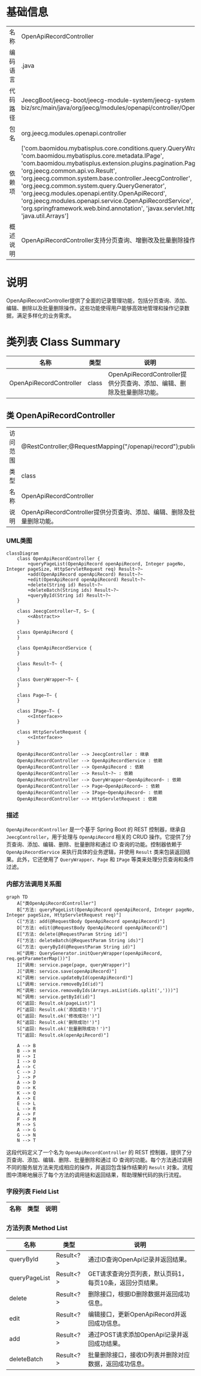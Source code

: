 # 基础信息

|      |      |
|------|------|
| 名称 | OpenApiRecordController |
| 编码语言 | .java |
| 代码路径 | JeecgBoot/jeecg-boot/jeecg-module-system/jeecg-system-biz/src/main/java/org/jeecg/modules/openapi/controller/OpenApiRecordController.java |
| 包名 | org.jeecg.modules.openapi.controller |
| 依赖项 | ['com.baomidou.mybatisplus.core.conditions.query.QueryWrapper', 'com.baomidou.mybatisplus.core.metadata.IPage', 'com.baomidou.mybatisplus.extension.plugins.pagination.Page', 'org.jeecg.common.api.vo.Result', 'org.jeecg.common.system.base.controller.JeecgController', 'org.jeecg.common.system.query.QueryGenerator', 'org.jeecg.modules.openapi.entity.OpenApiRecord', 'org.jeecg.modules.openapi.service.OpenApiRecordService', 'org.springframework.web.bind.annotation', 'javax.servlet.http.HttpServletRequest', 'java.util.Arrays'] |
| 概述说明 | OpenApiRecordController支持分页查询、增删改及批量删除操作。 |

# 说明

OpenApiRecordController提供了全面的记录管理功能，包括分页查询、添加、编辑、删除以及批量删除操作。这些功能使得用户能够高效地管理和操作记录数据，满足多样化的业务需求。

# 类列表 Class Summary

| 名称   | 类型  | 说明 |
|-------|------|-------------|
| OpenApiRecordController | class | OpenApiRecordController提供分页查询、添加、编辑、删除及批量删除功能。 |



## 类 OpenApiRecordController

|      |      |
|------|------|
| 访问范围 | @RestController;@RequestMapping("/openapi/record");public |
| 类型 | class |
| 名称 | OpenApiRecordController |
| 说明 | OpenApiRecordController提供分页查询、添加、编辑、删除及批量删除功能。 |


### UML类图

```mermaid
classDiagram
    class OpenApiRecordController {
        +queryPageList(OpenApiRecord openApiRecord, Integer pageNo, Integer pageSize, HttpServletRequest req) Result~?~
        +add(OpenApiRecord openApiRecord) Result~?~
        +edit(OpenApiRecord openApiRecord) Result~?~
        +delete(String id) Result~?~
        +deleteBatch(String ids) Result~?~
        +queryById(String id) Result~?~
    }

    class JeecgController~T, S~ {
        <<Abstract>>
    }

    class OpenApiRecord {
    }

    class OpenApiRecordService {
    }

    class Result~T~ {
    }

    class QueryWrapper~T~ {
    }

    class Page~T~ {
    }

    class IPage~T~ {
        <<Interface>>
    }

    class HttpServletRequest {
        <<Interface>>
    }

    OpenApiRecordController --> JeecgController : 继承
    OpenApiRecordController --> OpenApiRecordService : 依赖
    OpenApiRecordController --> OpenApiRecord : 依赖
    OpenApiRecordController --> Result~?~ : 依赖
    OpenApiRecordController --> QueryWrapper~OpenApiRecord~ : 依赖
    OpenApiRecordController --> Page~OpenApiRecord~ : 依赖
    OpenApiRecordController --> IPage~OpenApiRecord~ : 依赖
    OpenApiRecordController --> HttpServletRequest : 依赖
```

### 描述
`OpenApiRecordController` 是一个基于 Spring Boot 的 REST 控制器，继承自 `JeecgController`，用于处理与 `OpenApiRecord` 相关的 CRUD 操作。它提供了分页查询、添加、编辑、删除、批量删除和通过 ID 查询的功能。控制器依赖于 `OpenApiRecordService` 来执行具体的业务逻辑，并使用 `Result` 类来包装返回结果。此外，它还使用了 `QueryWrapper`、`Page` 和 `IPage` 等类来处理分页查询和条件过滤。


### 内部方法调用关系图

```mermaid
graph TD
    A["类OpenApiRecordController"]
    B["方法: queryPageList(OpenApiRecord openApiRecord, Integer pageNo, Integer pageSize, HttpServletRequest req)"]
    C["方法: add(@RequestBody OpenApiRecord openApiRecord)"]
    D["方法: edit(@RequestBody OpenApiRecord openApiRecord)"]
    E["方法: delete(@RequestParam String id)"]
    F["方法: deleteBatch(@RequestParam String ids)"]
    G["方法: queryById(@RequestParam String id)"]
    H["调用: QueryGenerator.initQueryWrapper(openApiRecord, req.getParameterMap())"]
    I["调用: service.page(page, queryWrapper)"]
    J["调用: service.save(openApiRecord)"]
    K["调用: service.updateById(openApiRecord)"]
    L["调用: service.removeById(id)"]
    M["调用: service.removeByIds(Arrays.asList(ids.split(',')))"]
    N["调用: service.getById(id)"]
    O["返回: Result.ok(pageList)"]
    P["返回: Result.ok('添加成功！')"]
    Q["返回: Result.ok('修改成功!')"]
    R["返回: Result.ok('删除成功!')"]
    S["返回: Result.ok('批量删除成功！')"]
    T["返回: Result.ok(openApiRecord)"]

    A --> B
    B --> H
    H --> I
    I --> O
    A --> C
    C --> J
    J --> P
    A --> D
    D --> K
    K --> Q
    A --> E
    E --> L
    L --> R
    A --> F
    F --> M
    M --> S
    A --> G
    G --> N
    N --> T
```

这段代码定义了一个名为 `OpenApiRecordController` 的 REST 控制器，提供了分页查询、添加、编辑、删除、批量删除和通过 ID 查询的功能。每个方法通过调用不同的服务层方法来完成相应的操作，并返回包含操作结果的 `Result` 对象。流程图中清晰地展示了每个方法的调用链和返回结果，帮助理解代码的执行流程。

### 字段列表 Field List

| 名称  | 类型  | 说明 |
|-------|-------|------|

### 方法列表 Method List

| 名称  | 类型  | 说明 |
|-------|-------|------|
| queryById | Result<?> | 通过ID查询OpenApi记录并返回结果。 |
| queryPageList | Result<?> | GET请求查询分页列表，默认页码1，每页10条，返回分页结果。 |
| delete | Result<?> | 删除接口，根据ID删除数据并返回成功信息。 |
| edit | Result<?> | 编辑接口，更新OpenApiRecord并返回成功信息。 |
| add | Result<?> | 通过POST请求添加OpenApi记录并返回成功结果。 |
| deleteBatch | Result<?> | 批量删除接口，接收ID列表并删除对应数据，返回成功信息。 |




